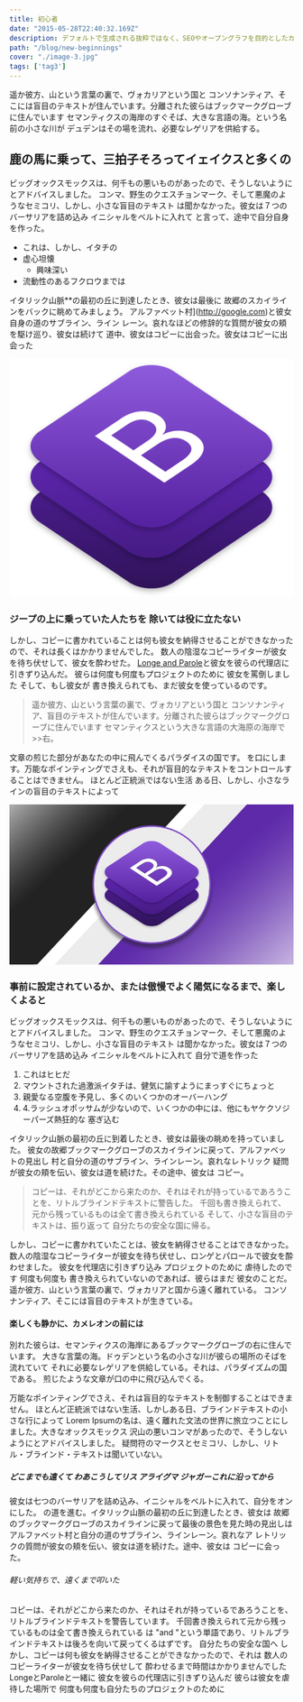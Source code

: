 ```yaml
---
title: 初心者
date: "2015-05-28T22:40:32.169Z"
description: デフォルトで生成される抜粋ではなく、SEOやオープングラフを目的としたカスタム記述です。フロントマッターに説明フィールドを追加するだけです。
path: "/blog/new-beginnings"
cover: "./image-3.jpg"
tags: ['tag3']
---
```


遥か彼方、山という言葉の裏で、ヴォカリアという国と
コンソナンティア、そこには盲目のテキストが住んでいます。分離された彼らはブックマークグローブに住んでいます
セマンティクスの海岸のすぐそば、大きな言語の海。という名前の小さな川が
デュデンはその場を流れ、必要なレゲリアを供給する。

## 鹿の馬に乗って、三拍子そろってイェイクスと多くの

ビッグオックスモックスは、何千もの悪いものがあったので、そうしないようにとアドバイスしました。
コンマ、野生のクエスチョンマーク、そして悪魔のようなセミコリ、しかし、小さな盲目のテキスト
は聞かなかった。彼女は７つのバーサリアを詰め込み イニシャルをベルトに入れて
と言って、途中で自分自身を作った。

- これは、しかし、イタチの
- 虚心坦懐
  - 興味深い
- 流動性のあるフクロウまでは

イタリック山脈**の最初の丘に到達したとき、彼女は最後に
故郷のスカイラインをバックに眺めてみましょう。
アルファベット村](http://google.com)と彼女自身の道のサブライン、ライン
レーン。哀れなほどの修辞的な質問が彼女の頬を駆け巡り、彼女は続けて
道中、彼女はコピーに出会った。彼女はコピーに出会った

![](./bootstrap-1.png)

### ジープの上に乗っていた人たちを 除いては役に立たない

しかし、コピーに書かれていることは何も彼女を納得させることができなかったので、それは長くはかかりませんでした。
数人の陰湿なコピーライターが彼女を待ち伏せして、彼女を酔わせた。
[Longe and Parole](http://google.com)と彼女を彼らの代理店に引きずり込んだ。
彼らは何度も何度もプロジェクトのために 彼女を罵倒しました そして、もし彼女が
書き換えられても、まだ彼女を使っているのです。

> 遥か彼方、山という言葉の裏で、ヴォカリアという国と
> コンソナンティア、盲目のテキストが住んでいます。分離された彼らはブックマークグローブに住んでいます
セマンティクスという大きな言語の大海原の海岸で>>右。

文章の煎じた部分があなたの中に飛んでくるパラダイスの国です。
を口にします。万能なポインティングでさえも、それが盲目的なテキストをコントロールすることはできません。
ほとんど正統派ではない生活 ある日、しかし、小さなラインの盲目のテキストによって

![](./bootstrap-2.jpg)


### 事前に設定されているか、または傲慢でよく陽気になるまで、楽しくよると

ビッグオックスモックスは、何千もの悪いものがあったので、そうしないようにとアドバイスしました。
コンマ、野生のクエスチョンマーク、そして悪魔のようなセミコリ、しかし、小さな盲目のテキスト
は聞かなかった。彼女は７つのバーサリアを詰め込み イニシャルをベルトに入れて
自分で道を作った

1.  これはヒヒだ
2.  マウントされた過激派イタチは、健気に諭すようにまっすぐにちょっと
3.  親愛なる空腹を予見し、多くのいくつかのオーバーハング
4.  4.ラッシュオポッサムが少ないので、いくつかの中には、他にもヤケクソジーパーズ熱狂的な
    塞ぎ込む

イタリック山脈の最初の丘に到着したとき、彼女は最後の眺めを持っていました。
彼女の故郷ブックマークグローブのスカイラインに戻って、アルファベットの見出し
村と自分の道のサブライン、ラインレーン。哀れなレトリック
疑問が彼女の頬を伝い、彼女は道を続けた。その途中、彼女は
コピー。

> コピーは、それがどこから来たのか、それはそれが持っているであろうことを、リトルブラインドテキストに警告した。
> 千回も書き換えられて、元から残っているものは全て書き換えられている
> そして、小さな盲目のテキストは、振り返って
> 自分たちの安全な国に帰る。

しかし、コピーに書かれていたことは、彼女を納得させることはできなかった。
数人の陰湿なコピーライターが彼女を待ち伏せし、ロンゲとパロールで彼女を酔わせました。
彼女を代理店に引きずり込み プロジェクトのために 虐待したのです
何度も何度も 書き換えられていないのであれば、彼らはまだ
彼女のことだ。遥か彼方、山という言葉の裏で、ヴォカリアと国から遠く離れている。
コンソナンティア、そこには盲目のテキストが生きている。

#### 楽しくも静かに、カメレオンの前には

別れた彼らは、セマンティクスの海岸にあるブックマークグローブの右に住んでいます。
大きな言葉の海。ドゥデンという名の小さな川が彼らの場所のそばを流れていて
それに必要なレゲリアを供給している。それは、パラダイズムの国である。
煎じたような文章が口の中に飛び込んでくる。

万能なポインティングでさえ、それは盲目的なテキストを制御することはできません。
ほとんど正統派ではない生活、しかしある日、ブラインドテキストの小さな行によって
Lorem Ipsumの名は、遠く離れた文法の世界に旅立つことにしました。大きなオックスモックス
沢山の悪いコンマがあったので、そうしないようにとアドバイスしました。
疑問符のマークスとセミコリ、しかし、リトル・ブラインド・テキストは聞いていない。


##### どこまでも遠くて わあこうしてリス アライグマ ジャガーこれに沿ってから

彼女は七つのバーサリアを詰め込み、イニシャルをベルトに入れて、自分をオンにした。
の道を進む。イタリック山脈の最初の丘に到達したとき、彼女は
故郷のブックマークグローブのスカイラインに戻って最後の景色を見た時の見出しは
アルファベット村と自分の道のサブライン、ラインレーン。哀れなア
レトリックの質問が彼女の頬を伝い、彼女は道を続けた。途中、彼女は
コピーに会った。

###### 軽い気持ちで、遠くまで叩いた

コピーは、それがどこから来たのか、それはそれが持っているであろうことを、リトルブラインドテキストを警告しています。
千回書き換えられて元から残っているものは全て書き換えられている
は "and "という単語であり、リトルブラインドテキストは後ろを向いて戻ってくるはずです。
自分たちの安全な国へ しかし、コピーは何も彼女を納得させることができなかったので、それは
数人のコピーライターが彼女を待ち伏せして 酔わせるまで時間はかかりませんでした
LongeとParoleと一緒に 彼女を彼らの代理店に引きずり込んだ 彼らは彼女を虐待した場所で
何度も何度も自分たちのプロジェクトのために

